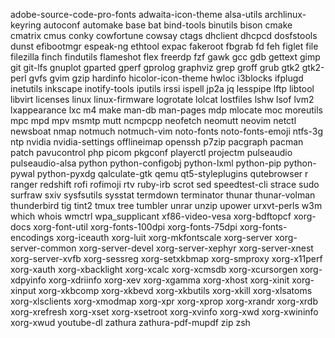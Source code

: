 adobe-source-code-pro-fonts
adwaita-icon-theme
alsa-utils
archlinux-keyring
autoconf
automake
base
bat
bind-tools
binutils
bison
cmake
cmatrix
cmus
conky
cowfortune
cowsay
ctags
dhclient
dhcpcd
dosfstools
dunst
efibootmgr
espeak-ng
ethtool
expac
fakeroot
fbgrab
fd
feh
figlet
file
filezilla
finch
findutils
flameshot
flex
freerdp
fzf
gawk
gcc
gdb
gettext
gimp
git
git-lfs
gnuplot
gparted
gperf
gprolog
graphviz
grep
groff
grub
gtk2
gtk2-perl
gvfs
gvim
gzip
hardinfo
hicolor-icon-theme
hwloc
i3blocks
ifplugd
inetutils
inkscape
inotify-tools
iputils
irssi
ispell
jp2a
jq
lesspipe
lftp
libtool
libvirt
licenses
linux
linux-firmware
logrotate
lolcat
lostfiles
lshw
lsof
lvm2
lxappearance
lxc
m4
make
man-db
man-pages
mdp
mlocate
moc
moreutils
mpc
mpd
mpv
msmtp
mutt
ncmpcpp
neofetch
neomutt
neovim
netctl
newsboat
nmap
notmuch
notmuch-vim
noto-fonts
noto-fonts-emoji
ntfs-3g
ntp
nvidia
nvidia-settings
offlineimap
openssh
p7zip
pacgraph
pacman
patch
pavucontrol
php
picom
pkgconf
playerctl
projectm
pulseaudio
pulseaudio-alsa
python
python-configobj
python-lxml
python-pip
python-pywal
python-pyxdg
qalculate-gtk
qemu
qt5-styleplugins
qutebrowser
r
ranger
redshift
rofi
rofimoji
rtv
ruby-irb
scrot
sed
speedtest-cli
strace
sudo
surfraw
sxiv
sysfsutils
sysstat
termdown
terminator
thunar
thunar-volman
thunderbird
tig
tint2
tmux
tree
tumbler
unrar
unzip
upower
urxvt-perls
w3m
which
whois
wmctrl
wpa_supplicant
xf86-video-vesa
xorg-bdftopcf
xorg-docs
xorg-font-util
xorg-fonts-100dpi
xorg-fonts-75dpi
xorg-fonts-encodings
xorg-iceauth
xorg-luit
xorg-mkfontscale
xorg-server
xorg-server-common
xorg-server-devel
xorg-server-xephyr
xorg-server-xnest
xorg-server-xvfb
xorg-sessreg
xorg-setxkbmap
xorg-smproxy
xorg-x11perf
xorg-xauth
xorg-xbacklight
xorg-xcalc
xorg-xcmsdb
xorg-xcursorgen
xorg-xdpyinfo
xorg-xdriinfo
xorg-xev
xorg-xgamma
xorg-xhost
xorg-xinit
xorg-xinput
xorg-xkbcomp
xorg-xkbevd
xorg-xkbutils
xorg-xkill
xorg-xlsatoms
xorg-xlsclients
xorg-xmodmap
xorg-xpr
xorg-xprop
xorg-xrandr
xorg-xrdb
xorg-xrefresh
xorg-xset
xorg-xsetroot
xorg-xvinfo
xorg-xwd
xorg-xwininfo
xorg-xwud
youtube-dl
zathura
zathura-pdf-mupdf
zip
zsh
